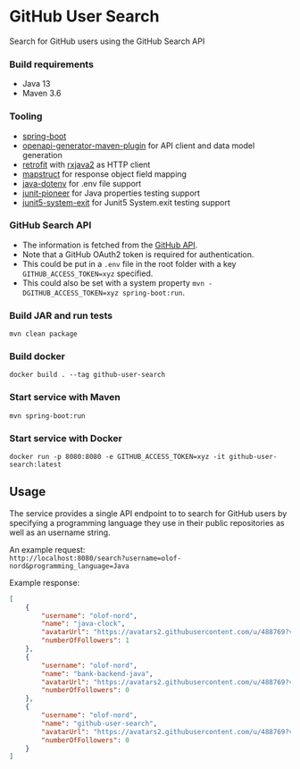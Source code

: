 # GitHub User Search

Search for GitHub users using the GitHub Search API

### Build requirements
- Java 13
- Maven 3.6

### Tooling
- [spring-boot](https://github.com/spring-projects/spring-boot)
- [openapi-generator-maven-plugin](https://github.com/OpenAPITools/openapi-generator/tree/master/modules/openapi-generator-maven-plugin) for API client and data model generation
- [retrofit](https://github.com/square/retrofit) with [rxjava2](https://github.com/square/retrofit/tree/master/retrofit-adapters/rxjava2) as HTTP client 
- [mapstruct](https://github.com/mapstruct/mapstruct) for response object field mapping
- [java-dotenv](https://github.com/cdimascio/java-dotenv) for .env file support
- [junit-pioneer](https://github.com/junit-pioneer/junit-pioneer) for Java properties testing support
- [junit5-system-exit](https://github.com/tginsberg/junit5-system-exit) for Junit5 System.exit testing support

### GitHub Search API
- The information is fetched from the [GitHub API](https://developer.github.com).
- Note that a GitHub OAuth2 token is required for authentication. 
- This could be put in a `.env` file in the root folder with a key `GITHUB_ACCESS_TOKEN=xyz` specified.
- This could also be set with a system property `mvn -DGITHUB_ACCESS_TOKEN=xyz spring-boot:run`.

### Build JAR and run tests
`mvn clean package`  

### Build docker  
`docker build . --tag github-user-search`

### Start service with Maven
`mvn spring-boot:run`

### Start service with Docker
`docker run -p 8080:8080 -e GITHUB_ACCESS_TOKEN=xyz -it github-user-search:latest`

## Usage
The service provides a single API endpoint to to search for GitHub users by specifying a programming language 
they use in their public repositories as well as an username string.

An example request:  
`http://localhost:8080/search?username=olof-nord&programming_language=Java`

Example response:
```json
[
    {
        "username": "olof-nord",
        "name": "java-clock",
        "avatarUrl": "https://avatars2.githubusercontent.com/u/488769?v=4",
        "numberOfFollowers": 1
    },
    {
        "username": "olof-nord",
        "name": "bank-backend-java",
        "avatarUrl": "https://avatars2.githubusercontent.com/u/488769?v=4",
        "numberOfFollowers": 0
    },
    {
        "username": "olof-nord",
        "name": "github-user-search",
        "avatarUrl": "https://avatars2.githubusercontent.com/u/488769?v=4",
        "numberOfFollowers": 0
    }
]
```
